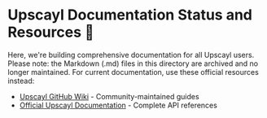 # Upscayl Documentation Status and Resources 🎉

Here, we're building comprehensive documentation for all Upscayl users.
Please note: the Markdown (.md) files in this directory are archived and
no longer maintained. For current documentation, use these official resources instead:

- [Upscayl GitHub Wiki](https://github.com/upscayl/upscayl/wiki) - Community-maintained guides
- [Official Upscayl Documentation](https://docs.upscayl.org) - Complete API references